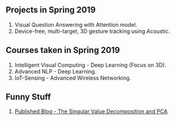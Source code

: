 ## Projects in Spring 2019

1. Visual Question Answering with Attention model.
2. Device-free, multi-target, 3D gesture tracking using Acoustic.

## Courses taken in Spring 2019

1. Intelligent Visual Computing - Deep Learning (Focus on 3D).
2. Advanced NLP - Deep Learning.
3. IoT-Sensing - Advanced Wireless Networking.

## Funny Stuff

1. [Published Blog - The Singular Value Decomposition and PCA](https://medium.com/@lineyin/the-singular-value-decomposition-and-pca-cae825ff28fc)
